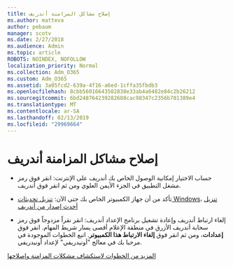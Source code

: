 ```yaml
---
title: إصلاح مشاكل المزامنة أندريف
ms.author: matteva
author: pebaum
manager: scotv
ms.date: 2/27/2018
ms.audience: Admin
ms.topic: article
ROBOTS: NOINDEX, NOFOLLOW
localization_priority: Normal
ms.collection: Adm_O365
ms.custom: Adm_O365
ms.assetid: 3a05fcd2-639a-4f16-a6ed-1cffa35fbdb3
ms.openlocfilehash: 8cbb56016643502838e33ab4a6482e84c2b26212
ms.sourcegitcommit: 6bd248764239282688cac98347c2356b701389e4
ms.translationtype: MT
ms.contentlocale: ar-SA
ms.lasthandoff: 02/13/2019
ms.locfileid: "29969664"
---
```

# <a name="fix-onedrive-sync-problems"></a>إصلاح مشاكل المزامنة أندريف

- حساب الاختيار إمكانية الوصول الخاص بك أندريف على الإنترنت: انقر فوق رمز مشغل التطبيق في الجزء الأيمن العلوي ومن ثم انقر فوق أندريف.
    
- تأكد من أن جهاز الكمبيوتر الخاص بك حتى الآن: [تنزيل تحديثات Windows](http://go.microsoft.com/fwlink/p/?LinkId=825773)، [تنزيل أحدث إصدار من أندريف](https://go.microsoft.com/fwlink/p/?linkid=844652)
    
- إلغاء ارتباط أندريف وإعادة تشغيل برنامج الإعداد أندريف: انقر نقراً مزدوجاً فوق رمز سحابة أندريف الأزرق في منطقة الإعلام أقصى يسار شريط المهام. انقر فوق **إعدادات**، ومن ثم انقر فوق **إلغاء الارتباط هذا الكمبيوتر**. اتبع الخطوات الموجودة في مرحبا بك في معالج "أونيدريفي" لإعداد أونيدريفي.
    
[المزيد من الخطوات لاستكشاف مشكلات المزامنة وإصلاحها](https://go.microsoft.com/fwlink/?linkid=866431)
  

